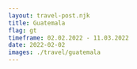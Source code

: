 ```yaml
---
layout: travel-post.njk
title: Guatemala
flag: gt
timeframe: 02.02.2022 - 11.03.2022
date: 2022-02-02
images: ./travel/guatemala
---
```

